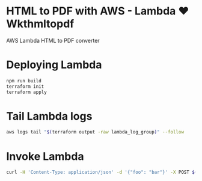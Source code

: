 # HTML to PDF with AWS - Lambda ❤ Wkthmltopdf
AWS Lambda HTML to PDF converter

# Deploying Lambda
```bash
npm run build
terraform init
terraform apply
```

# Tail Lambda logs
```sh
aws logs tail "$(terraform output -raw lambda_log_group)" --follow
```

# Invoke Lambda
```sh
curl -H 'Content-Type: application/json' -d '{"foo": "bar"}' -X POST $(terraform output -raw function_url)
```
